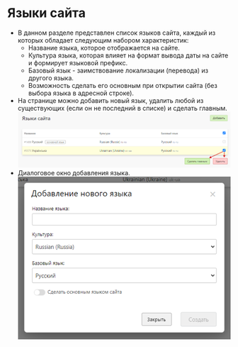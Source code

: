 # Языки сайта
* В данном разделе представлен список языков сайта, каждый из которых обладает следующим набором характеристик:
    + Название языка, которое отображается на сайте.
    + Культура языка, которая влияет на формат вывода даты на сайте и формирует языковой префикс.
    + Базовый язык - заимствование локализации (перевода) из другого языка.
    + Возможность сделать его основным при открытии сайта (без выбора языка в адресной строке).
* На странице можно добавить новый язык, удалить любой из существующих (если он не последний в списке) и сделать главным.
![](../_media/cms/cms12.png)
* Диалоговое окно добавления языка.
![](../_media/cms/cms13.png)